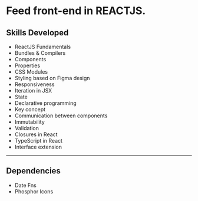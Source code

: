 # Feed front-end in REACTJS.

  ## **Skills Developed**
 
* ReactJS Fundamentals
* Bundles & Compilers
* Components
* Properties
* CSS Modules
* Styling based on Figma design
* Responsiveness
* Iteration in JSX
* State
* Declarative programming
* Key concept
* Communication between components
* Immutability
* Validation
* Closures in React
* TypeScript in React
* Interface extension

***
## **Dependencies**

* Date Fns
* Phosphor Icons

